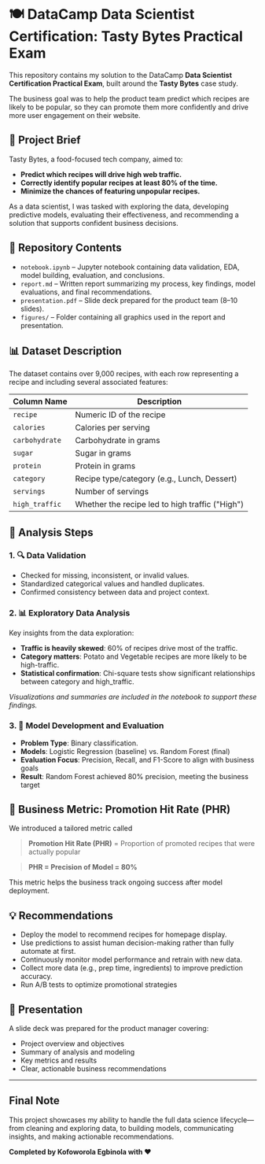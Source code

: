 # 🍽️ DataCamp Data Scientist Certification: Tasty Bytes Practical Exam

This repository contains my solution to the DataCamp **Data Scientist Certification Practical Exam**, built around the **Tasty Bytes** case study.

The business goal was to help the product team predict which recipes are likely to be popular, so they can promote them more confidently and drive more user engagement on their website.

## 📌 Project Brief

Tasty Bytes, a food-focused tech company, aimed to:

* **Predict which recipes will drive high web traffic.**
* **Correctly identify popular recipes at least 80% of the time.**
* **Minimize the chances of featuring unpopular recipes.**

As a data scientist, I was tasked with exploring the data, developing predictive models, evaluating their effectiveness, and recommending a solution that supports confident business decisions.

## 📁 Repository Contents

* `notebook.ipynb` – Jupyter notebook containing data validation, EDA, model building, evaluation, and conclusions.
* `report.md` – Written report summarizing my process, key findings, model evaluations, and final recommendations.
* `presentation.pdf` – Slide deck prepared for the product team (8–10 slides).
* `figures/` – Folder containing all graphics used in the report and presentation.

## 📊 Dataset Description

The dataset contains over 9,000 recipes, with each row representing a recipe and including several associated features:

| Column Name    | Description                                     |
| -------------- | ----------------------------------------------- |
| `recipe`       | Numeric ID of the recipe                        |
| `calories`     | Calories per serving                            |
| `carbohydrate` | Carbohydrate in grams                           |
| `sugar`        | Sugar in grams                                  |
| `protein`      | Protein in grams                                |
| `category`     | Recipe type/category (e.g., Lunch, Dessert)     |
| `servings`     | Number of servings                              |
| `high_traffic` | Whether the recipe led to high traffic ("High") |

## 🧪 Analysis Steps

### 1. 🔍 Data Validation

* Checked for missing, inconsistent, or invalid values.
* Standardized categorical values and handled duplicates.
* Confirmed consistency between data and project context.

### 2. 📊 Exploratory Data Analysis

Key insights from the data exploration:

- **Traffic is heavily skewed**: 60% of recipes drive most of the traffic.
- **Category matters**: Potato and Vegetable recipes are more likely to be high-traffic.
- **Statistical confirmation**: Chi-square tests show significant relationships between category and high_traffic.

*Visualizations and summaries are included in the notebook to support these findings.*

### 3. 🤖 Model Development and Evaluation

* **Problem Type**: Binary classification.
* **Models**: Logistic Regression (baseline) vs. Random Forest (final)
* **Evaluation Focus**: Precision, Recall, and F1-Score to align with business goals
* **Result**: Random Forest achieved 80% precision, meeting the business target



## 📌 Business Metric: Promotion Hit Rate (PHR)

We introduced a tailored metric called 

> **Promotion Hit Rate (PHR)** = Proportion of promoted recipes that were actually popular

> **PHR = Precision of Model = 80%**

This metric helps the business track ongoing success after model deployment.

## 💡 Recommendations

* Deploy the model to recommend recipes for homepage display.
* Use predictions to assist human decision-making rather than fully automate at first.
* Continuously monitor model performance and retrain with new data.
* Collect more data (e.g., prep time, ingredients) to improve prediction accuracy.
* Run A/B tests to optimize promotional strategies

## 📢 Presentation

A slide deck was prepared for the product manager covering:

* Project overview and objectives
* Summary of analysis and modeling
* Key metrics and results
* Clear, actionable business recommendations

--- 

## Final Note
This project showcases my ability to handle the full data science lifecycle—from cleaning and exploring data, to building models, communicating insights, and making actionable recommendations.

**Completed by Kofoworola Egbinola with ❤️**
